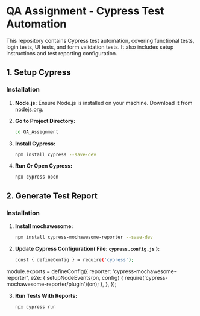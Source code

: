# QA Assignment - Cypress Test Automation

This repository contains Cypress test automation, covering functional tests, login tests, UI tests, and form validation tests. It also includes setup instructions and test reporting configuration.

## 1. Setup Cypress

### Installation

1. **Node.js:** Ensure Node.js is installed on your machine. Download it from [nodejs.org](https://nodejs.org/).

2. **Go to Project Directory:**
   ```bash
   cd QA_Assignment
   
3. **Install Cypress:**
   ```bash
   npm install cypress --save-dev
   
4. **Run Or Open Cypress:**
   ```bash
   npx cypress open

## 2. Generate Test Report

### Installation

1. **Install mochawesome:**
   ```bash
   npm install cypress-mochawesome-reporter --save-dev
   
2. **Update Cypress Configuration( File: `cypress.config.js` ):**
   ```bash
   const { defineConfig } = require('cypress');
module.exports = defineConfig({
  reporter: 'cypress-mochawesome-reporter',
  e2e: {
    setupNodeEvents(on, config) {
      require('cypress-mochawesome-reporter/plugin')(on);
    },
},
});

3. **Run Tests With Reports:**
   ```bash
   npx cypress run
